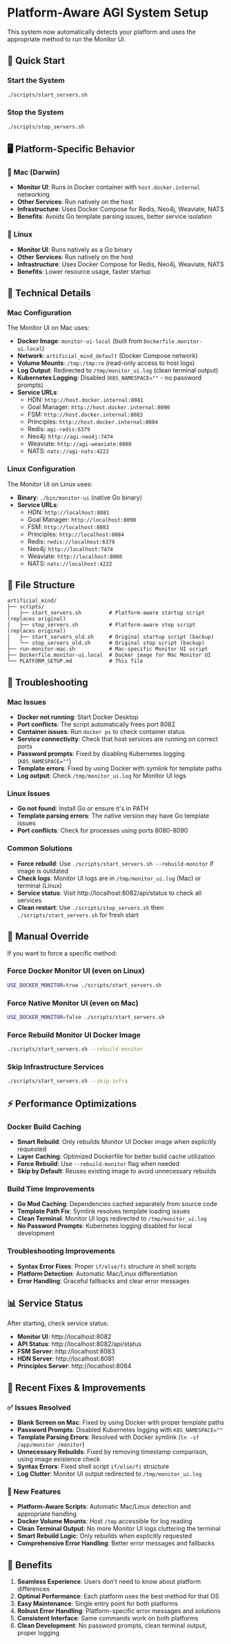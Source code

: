 # Platform-Aware AGI System Setup

This system now automatically detects your platform and uses the appropriate method to run the Monitor UI.

## 🚀 Quick Start

### Start the System
```bash
./scripts/start_servers.sh
```

### Stop the System
```bash
./scripts/stop_servers.sh
```

## 🖥️ Platform-Specific Behavior

### 🍎 **Mac (Darwin)**
- **Monitor UI**: Runs in Docker container with `host.docker.internal` networking
- **Other Services**: Run natively on the host
- **Infrastructure**: Uses Docker Compose for Redis, Neo4j, Weaviate, NATS
- **Benefits**: Avoids Go template parsing issues, better service isolation

### 🐧 **Linux**
- **Monitor UI**: Runs natively as a Go binary
- **Other Services**: Run natively on the host
- **Infrastructure**: Uses Docker Compose for Redis, Neo4j, Weaviate, NATS
- **Benefits**: Lower resource usage, faster startup

## 🔧 Technical Details

### Mac Configuration
The Monitor UI on Mac uses:
- **Docker Image**: `monitor-ui-local` (built from `Dockerfile.monitor-ui.local`)
- **Network**: `artificial_mind_default` (Docker Compose network)
- **Volume Mounts**: `/tmp:/tmp:ro` (read-only access to host logs)
- **Log Output**: Redirected to `/tmp/monitor_ui.log` (clean terminal output)
- **Kubernetes Logging**: Disabled (`K8S_NAMESPACE=""` - no password prompts)
- **Service URLs**:
  - HDN: `http://host.docker.internal:8081`
  - Goal Manager: `http://host.docker.internal:8090`
  - FSM: `http://host.docker.internal:8083`
  - Principles: `http://host.docker.internal:8084`
  - Redis: `agi-redis:6379`
  - Neo4j: `http://agi-neo4j:7474`
  - Weaviate: `http://agi-weaviate:8080`
  - NATS: `nats://agi-nats:4222`

### Linux Configuration
The Monitor UI on Linux uses:
- **Binary**: `./bin/monitor-ui` (native Go binary)
- **Service URLs**:
  - HDN: `http://localhost:8081`
  - Goal Manager: `http://localhost:8090`
  - FSM: `http://localhost:8083`
  - Principles: `http://localhost:8084`
  - Redis: `redis://localhost:6379`
  - Neo4j: `http://localhost:7474`
  - Weaviate: `http://localhost:8080`
  - NATS: `nats://localhost:4222`

## 📁 File Structure

```
artificial_mind/
├── scripts/
│   ├── start_servers.sh         # Platform-aware startup script (replaces original)
│   ├── stop_servers.sh          # Platform-aware stop script (replaces original)
│   ├── start_servers_old.sh     # Original startup script (backup)
│   └── stop_servers_old.sh      # Original stop script (backup)
├── run-monitor-mac.sh           # Mac-specific Monitor UI script
├── Dockerfile.monitor-ui.local  # Docker image for Mac Monitor UI
└── PLATFORM_SETUP.md            # This file
```

## 🐛 Troubleshooting

### Mac Issues
- **Docker not running**: Start Docker Desktop
- **Port conflicts**: The script automatically frees port 8082
- **Container issues**: Run `docker ps` to check container status
- **Service connectivity**: Check that host services are running on correct ports
- **Password prompts**: Fixed by disabling Kubernetes logging (`K8S_NAMESPACE=""`)
- **Template errors**: Fixed by using Docker with symlink for template paths
- **Log output**: Check `/tmp/monitor_ui.log` for Monitor UI logs

### Linux Issues
- **Go not found**: Install Go or ensure it's in PATH
- **Template parsing errors**: The native version may have Go template issues
- **Port conflicts**: Check for processes using ports 8080-8090

### Common Solutions
- **Force rebuild**: Use `./scripts/start_servers.sh --rebuild-monitor` if image is outdated
- **Check logs**: Monitor UI logs are in `/tmp/monitor_ui.log` (Mac) or terminal (Linux)
- **Service status**: Visit http://localhost:8082/api/status to check all services
- **Clean restart**: Use `./scripts/stop_servers.sh` then `./scripts/start_servers.sh` for fresh start

## 🔄 Manual Override

If you want to force a specific method:

### Force Docker Monitor UI (even on Linux)
```bash
USE_DOCKER_MONITOR=true ./scripts/start_servers.sh
```

### Force Native Monitor UI (even on Mac)
```bash
USE_DOCKER_MONITOR=false ./scripts/start_servers.sh
```

### Force Rebuild Monitor UI Docker Image
```bash
./scripts/start_servers.sh --rebuild-monitor
```

### Skip Infrastructure Services
```bash
./scripts/start_servers.sh --skip-infra
```

## ⚡ Performance Optimizations

### Docker Build Caching
- **Smart Rebuild**: Only rebuilds Monitor UI Docker image when explicitly requested
- **Layer Caching**: Optimized Dockerfile for better build cache utilization
- **Force Rebuild**: Use `--rebuild-monitor` flag when needed
- **Skip by Default**: Reuses existing image to avoid unnecessary rebuilds

### Build Time Improvements
- **Go Mod Caching**: Dependencies cached separately from source code
- **Template Path Fix**: Symlink resolves template loading issues
- **Clean Terminal**: Monitor UI logs redirected to `/tmp/monitor_ui.log`
- **No Password Prompts**: Kubernetes logging disabled for local development

### Troubleshooting Improvements
- **Syntax Error Fixes**: Proper `if/else/fi` structure in shell scripts
- **Platform Detection**: Automatic Mac/Linux differentiation
- **Error Handling**: Graceful fallbacks and clear error messages

## 📊 Service Status

After starting, check service status:
- **Monitor UI**: http://localhost:8082
- **API Status**: http://localhost:8082/api/status
- **FSM Server**: http://localhost:8083
- **HDN Server**: http://localhost:8081
- **Principles Server**: http://localhost:8084

## 🔧 Recent Fixes & Improvements

### ✅ Issues Resolved
- **Blank Screen on Mac**: Fixed by using Docker with proper template paths
- **Password Prompts**: Disabled Kubernetes logging with `K8S_NAMESPACE=""`
- **Template Parsing Errors**: Resolved with Docker symlink (`ln -sf /app/monitor /monitor`)
- **Unnecessary Rebuilds**: Fixed by removing timestamp comparison, using image existence check
- **Syntax Errors**: Fixed shell script `if/else/fi` structure
- **Log Clutter**: Monitor UI output redirected to `/tmp/monitor_ui.log`

### 🚀 New Features
- **Platform-Aware Scripts**: Automatic Mac/Linux detection and appropriate handling
- **Docker Volume Mounts**: Host `/tmp` accessible for log reading
- **Clean Terminal Output**: No more Monitor UI logs cluttering the terminal
- **Smart Rebuild Logic**: Only rebuilds when explicitly requested
- **Comprehensive Error Handling**: Better error messages and fallbacks

## 🎯 Benefits

1. **Seamless Experience**: Users don't need to know about platform differences
2. **Optimal Performance**: Each platform uses the best method for that OS
3. **Easy Maintenance**: Single entry point for both platforms
4. **Robust Error Handling**: Platform-specific error messages and solutions
5. **Consistent Interface**: Same commands work on both platforms
6. **Clean Development**: No password prompts, clean terminal output, proper logging
